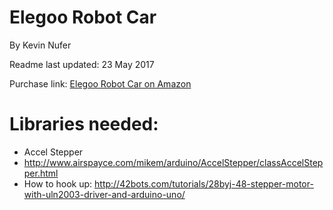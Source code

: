 # Elegoo Robot Car  

By Kevin Nufer

Readme last updated: 23 May 2017

Purchase link: [Elegoo Robot Car on Amazon](https://www.amazon.com/Elegoo-Ultrasonic-Bluetooth-Intelligent-Educational/dp/B01M2Z9ZTV/ref=as_li_ss_tl?s=aps&ie=UTF8&qid=1495592752&sr=1-1-catcorr&keywords=elegoo+robot+car&linkCode=ll1&tag=wwwel-20&linkId=e8867429e668b295e301b8e5722a127e)  
  
# Libraries needed: 

 - Accel Stepper  
  - http://www.airspayce.com/mikem/arduino/AccelStepper/classAccelStepper.html  
  - How to hook up: http://42bots.com/tutorials/28byj-48-stepper-motor-with-uln2003-driver-and-arduino-uno/  
  



